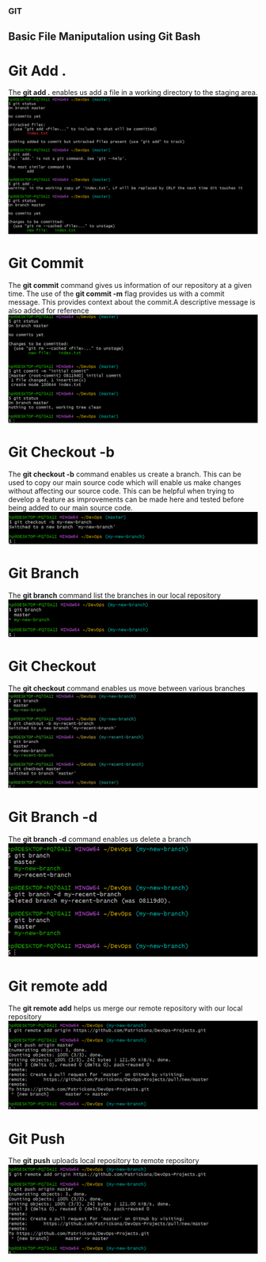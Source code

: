 ### GIT ###
## Basic File Maniputalion using Git Bash ##
# Git Add . #
The **git add .** enables us add a file in a working directory to the staging area. 
![Below screeshot shows a text file in a working directory before being added to a staging area](Image/Gitadd.png)
# Git Commit #
The **git commit** command gives us information of our repository at a given time. The use of the **git commit -m** flag provides us with a commit message. This provides context about the commit.A descriptive message is also added for reference
![Below screenshot shows the git commit -m flag used as well as a descriptive message providing context on our commit](Image/gitcommit.png)
# Git Checkout -b #
The **git checkout -b** command enables us create a branch. This can be used to copy our main source code which will enable  us make changes without affecting our source code. This can be helpful when trying to develop a feature as improvements can be made here and tested before being added to our main source code.
![Below screenshot shows branch created with the gitcheckout command](Image/gitbranch.png)
# Git Branch #
The **git branch** command list the branches in our local repository
![Below screenshot shows a list of our branches](Image/gitbranch1.png)
# Git Checkout #
The **git checkout** command enables us move between various branches
![See below screenshot for reference](Image/gitcheckout.jpg)
# Git Branch -d #
The **git branch -d** command enables us delete a branch
![See below screenshot for reference](Image/gitdelete.png)
# Git remote add #
The **git remote add** helps us merge our remote repository with our local repository
![See below screenshot as reference](Image/gitremoteadd.png)
# Git Push #
The **git push** uploads local repository to remote repository
![Below screenshot as reference](Image/gitpush.png)
